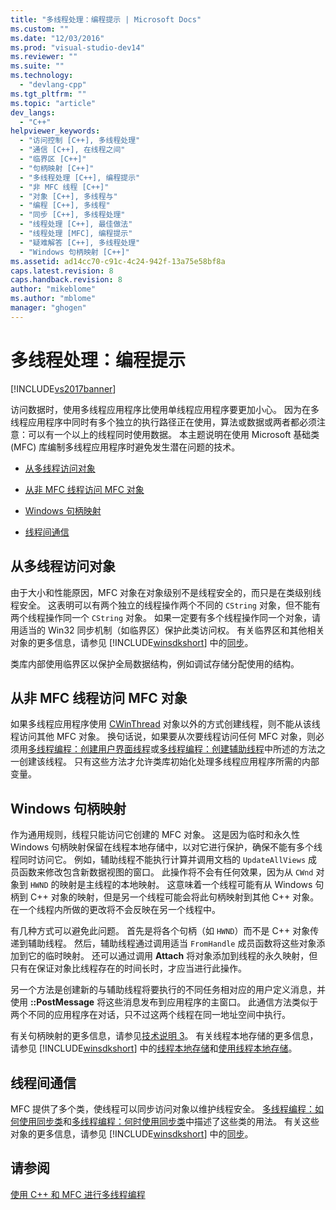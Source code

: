```yaml
---
title: "多线程处理：编程提示 | Microsoft Docs"
ms.custom: ""
ms.date: "12/03/2016"
ms.prod: "visual-studio-dev14"
ms.reviewer: ""
ms.suite: ""
ms.technology: 
  - "devlang-cpp"
ms.tgt_pltfrm: ""
ms.topic: "article"
dev_langs: 
  - "C++"
helpviewer_keywords: 
  - "访问控制 [C++], 多线程处理"
  - "通信 [C++], 在线程之间"
  - "临界区 [C++]"
  - "句柄映射 [C++]"
  - "多线程处理 [C++], 编程提示"
  - "非 MFC 线程 [C++]"
  - "对象 [C++], 多线程与"
  - "编程 [C++], 多线程"
  - "同步 [C++], 多线程处理"
  - "线程处理 [C++], 最佳做法"
  - "线程处理 [MFC], 编程提示"
  - "疑难解答 [C++], 多线程处理"
  - "Windows 句柄映射 [C++]"
ms.assetid: ad14cc70-c91c-4c24-942f-13a75e58bf8a
caps.latest.revision: 8
caps.handback.revision: 8
author: "mikeblome"
ms.author: "mblome"
manager: "ghogen"
---
```

# 多线程处理：编程提示
[!INCLUDE[vs2017banner](../../assembler/inline/includes/vs2017banner.md)]

访问数据时，使用多线程应用程序比使用单线程应用程序要更加小心。  因为在多线程应用程序中同时有多个独立的执行路径正在使用，算法或数据或两者都必须注意：可以有一个以上的线程同时使用数据。  本主题说明在使用 Microsoft 基础类 \(MFC\) 库编制多线程应用程序时避免发生潜在问题的技术。  
  
-   [从多线程访问对象](#_core_accessing_objects_from_multiple_threads)  
  
-   [从非 MFC 线程访问 MFC 对象](#_core_accessing_mfc_objects_from_non.2d.mfc_threads)  
  
-   [Windows 句柄映射](#_core_windows_handle_maps)  
  
-   [线程间通信](#_core_communicating_between_threads)  
  
##  <a name="_core_accessing_objects_from_multiple_threads"></a> 从多线程访问对象  
 由于大小和性能原因，MFC 对象在对象级别不是线程安全的，而只是在类级别线程安全。  这表明可以有两个独立的线程操作两个不同的 `CString` 对象，但不能有两个线程操作同一个 `CString` 对象。  如果一定要有多个线程操作同一个对象，请用适当的 Win32 同步机制（如临界区）保护此类访问权。  有关临界区和其他相关对象的更多信息，请参见 [!INCLUDE[winsdkshort](../../atl/reference/includes/winsdkshort_md.md)] 中的[同步](http://msdn.microsoft.com/library/windows/desktop/ms686353)。  
  
 类库内部使用临界区以保护全局数据结构，例如调试存储分配使用的结构。  
  
##  <a name="_core_accessing_mfc_objects_from_non.2d.mfc_threads"></a> 从非 MFC 线程访问 MFC 对象  
 如果多线程应用程序使用 [CWinThread](../../mfc/reference/cwinthread-class.md) 对象以外的方式创建线程，则不能从该线程访问其他 MFC 对象。  换句话说，如果要从次要线程访问任何 MFC 对象，则必须用[多线程编程：创建用户界面线程](../../parallel/multithreading-creating-user-interface-threads.md)或[多线程编程：创建辅助线程](../../parallel/multithreading-creating-worker-threads.md)中所述的方法之一创建该线程。  只有这些方法才允许类库初始化处理多线程应用程序所需的内部变量。  
  
##  <a name="_core_windows_handle_maps"></a> Windows 句柄映射  
 作为通用规则，线程只能访问它创建的 MFC 对象。  这是因为临时和永久性 Windows 句柄映射保留在线程本地存储中，以对它进行保护，确保不能有多个线程同时访问它。  例如，辅助线程不能执行计算并调用文档的 `UpdateAllViews` 成员函数来修改包含新数据视图的窗口。  此操作将不会有任何效果，因为从 `CWnd` 对象到 `HWND` 的映射是主线程的本地映射。  这意味着一个线程可能有从 Windows 句柄到 C\+\+ 对象的映射，但是另一个线程可能会将此句柄映射到其他 C\+\+ 对象。  在一个线程内所做的更改将不会反映在另一个线程中。  
  
 有几种方式可以避免此问题。  首先是将各个句柄（如 `HWND`）而不是 C\+\+ 对象传递到辅助线程。  然后，辅助线程通过调用适当 `FromHandle` 成员函数将这些对象添加到它的临时映射。  还可以通过调用 **Attach** 将对象添加到线程的永久映射，但只有在保证对象比线程存在的时间长时，才应当进行此操作。  
  
 另一个方法是创建新的与辅助线程将要执行的不同任务相对应的用户定义消息，并使用 **::PostMessage** 将这些消息发布到应用程序的主窗口。  此通信方法类似于两个不同的应用程序在对话，只不过这两个线程在同一地址空间中执行。  
  
 有关句柄映射的更多信息，请参见[技术说明 3](../../mfc/tn003-mapping-of-windows-handles-to-objects.md)。  有关线程本地存储的更多信息，请参见 [!INCLUDE[winsdkshort](../../atl/reference/includes/winsdkshort_md.md)] 中的[线程本地存储](http://msdn.microsoft.com/library/windows/desktop/ms686749)和[使用线程本地存储](http://msdn.microsoft.com/library/windows/desktop/ms686991)。  
  
##  <a name="_core_communicating_between_threads"></a> 线程间通信  
 MFC 提供了多个类，使线程可以同步访问对象以维护线程安全。  [多线程编程：如何使用同步类](../../parallel/multithreading-how-to-use-the-synchronization-classes.md)和[多线程编程：何时使用同步类](../../parallel/multithreading-when-to-use-the-synchronization-classes.md)中描述了这些类的用法。  有关这些对象的更多信息，请参见 [!INCLUDE[winsdkshort](../../atl/reference/includes/winsdkshort_md.md)] 中的[同步](http://msdn.microsoft.com/library/windows/desktop/ms686353)。  
  
## 请参阅  
 [使用 C\+\+ 和 MFC 进行多线程编程](../../parallel/multithreading-with-cpp-and-mfc.md)